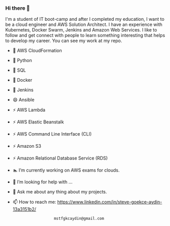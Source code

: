 ### Hi there 👋

I'm a student of IT boot-camp and after I completed my education, I want to be a cloud engineer and AWS Solution Architect. I have an experience with Kubernetes, Docker Swarm, Jenkins and Amazon Web Services. I like to follow and get connect with people to learn something interesting that helps to develop my career. You can see my work at my repo.

<!--
**Gokay2705/Gokay2705** is a ✨ _special_ ✨ repository because its `README.md` (this file) appears on your GitHub profile.

Here are some ideas to get you started:
-->
- :football: AWS CloudFormation
- :tennis: Python 
- 🔭 SQL
- 🌱 Docker
- 👯 Jenkins
- 😄 Ansible
- ⚡ AWS Lambda
- ⚡ AWS Elastic Beanstalk
- ⚡ AWS Command Line Interface (CLI)
- ⚡ Amazon S3
- ⚡ Amazon Relational Database Service (RDS)

- :swimmer: I’m currently working on AWS exams for clouds.
- 🤔 I’m looking for help with ...
- 💬 Ask me about any thing about my projects.
- 📫 How to reach me:   https://www.linkedin.com/in/steve-goekce-aydin-13a3151b2/ 

                        mstfgkcaydin@gmail.com


